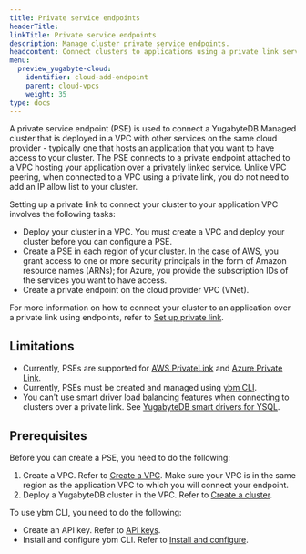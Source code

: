 ```yaml
---
title: Private service endpoints
headerTitle:
linkTitle: Private service endpoints
description: Manage cluster private service endpoints.
headcontent: Connect clusters to applications using a private link service
menu:
  preview_yugabyte-cloud:
    identifier: cloud-add-endpoint
    parent: cloud-vpcs
    weight: 35
type: docs
---
```


A private service endpoint (PSE) is used to connect a YugabyteDB Managed cluster that is deployed in a VPC with other services on the same cloud provider - typically one that hosts an application that you want to have access to your cluster. The PSE connects to a private endpoint attached to a VPC hosting your application over a privately linked service. Unlike VPC peering, when connected to a VPC using a private link, you do not need to add an IP allow list to your cluster.

Setting up a private link to connect your cluster to your application VPC involves the following tasks:

- Deploy your cluster in a VPC. You must create a VPC and deploy your cluster before you can configure a PSE.
- Create a PSE in each region of your cluster. In the case of AWS, you grant access to one or more security principals in the form of Amazon resource names (ARNs); for Azure, you provide the subscription IDs of the services you want to have access.
- Create a private endpoint on the cloud provider VPC (VNet).

For more information on how to connect your cluster to an application over a private link using endpoints, refer to [Set up private link](../managed-endpoint-aws/).

## Limitations

- Currently, PSEs are supported for [AWS PrivateLink](https://docs.aws.amazon.com/vpc/latest/privatelink/what-is-privatelink.html) and [Azure Private Link](https://learn.microsoft.com/en-us/azure/private-link/).
- Currently, PSEs must be created and managed using [ybm CLI](../../../managed-automation/managed-cli/).
- You can't use smart driver load balancing features when connecting to clusters over a private link. See [YugabyteDB smart drivers for YSQL](../../../../drivers-orms/smart-drivers/).

## Prerequisites

Before you can create a PSE, you need to do the following:

1. Create a VPC. Refer to [Create a VPC](../cloud-add-vpc/#create-a-vpc). Make sure your VPC is in the same region as the application VPC to which you will connect your endpoint.
1. Deploy a YugabyteDB cluster in the VPC. Refer to [Create a cluster](../../create-clusters/).

To use ybm CLI, you need to do the following:

- Create an API key. Refer to [API keys](../../../managed-automation/managed-apikeys/).
- Install and configure ybm CLI. Refer to [Install and configure](../../../managed-automation/managed-cli/managed-cli-overview/).
